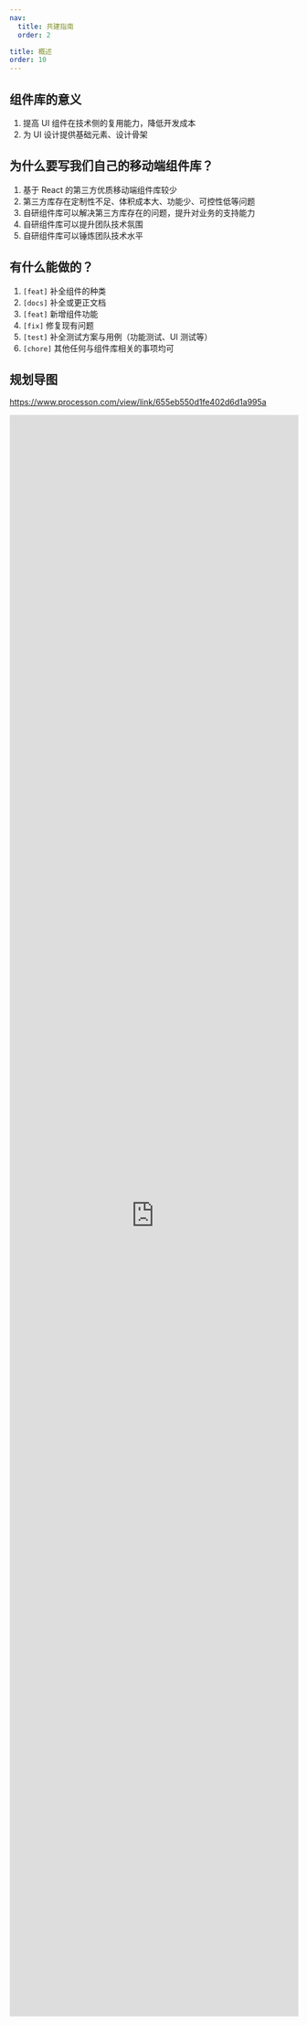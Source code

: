 ```yaml
---
nav:
  title: 共建指南
  order: 2

title: 概述
order: 10
---
```


## 组件库的意义

1. 提高 UI 组件在技术侧的复用能力，降低开发成本
2. 为 UI 设计提供基础元素、设计骨架

## 为什么要写我们自己的移动端组件库？

1. 基于 React 的第三方优质移动端组件库较少
2. 第三方库存在定制性不足、体积成本大、功能少、可控性低等问题
3. 自研组件库可以解决第三方库存在的问题，提升对业务的支持能力
4. 自研组件库可以提升团队技术氛围
5. 自研组件库可以锤炼团队技术水平

## 有什么能做的？

1. `[feat]` 补全组件的种类
2. `[docs]` 补全或更正文档
3. `[feat]` 新增组件功能
4. `[fix]` 修复现有问题
5. `[test]` 补全测试方案与用例（功能测试、UI 测试等）
6. `[chore]` 其他任何与组件库相关的事项均可

## 规划导图

https://www.processon.com/view/link/655eb550d1fe402d6d1a995a

<iframe src="https://www.processon.com/view/link/655eb550d1fe402d6d1a995a" width="100%" style="height: 70vh; border: 1px solid #e6e6e6;" />

---

## ..

## 与设计部门的协作分工

### 协作流程

1. 设计部：提供 UI 业务流程设计稿
2. 技术部：根据 UI 业务流程设计稿，与设计部讨论，进行组件粒度抽象
3. 设计部：提供 UI 组件设计稿
4. 技术部：按 UI 组件设计稿产出组件，并制作技术文档

### 设计部职责

- 提供 UI 业务流程设计稿
- 提供 UI 组件设计稿

### 技术部职责

- 根据 UI 业务流程设计稿进行组件粒度抽象
- 根据 UI 组件设计稿进行组件实现，并制作技术文档

## 技术实现

已制作好的通用组件将存放在内网 npm 私服上进行跨项目复用

### 组件库技术分层

在技术实现过程中，组件将分为行为层、样式层，以确保组件的可拓展性

- **行为层**：提供与样式无关的的组件工作机制

  > 例如按钮的点击功能、输入框不同状态的流转方式等
  >
  > 此层将确定一个组件的功能与定位，组件行为层确定后将尽量减少改动

- **样式层**：提供与功能无关联的组件 UI 呈现

  > 同一个组件可做多套样式定制，体现为 “主题化方案”
  >
  > 可根据不同业务线做个性化主题定制，以此满足不同业务线设计需求

### 技术文档

- [x] 将使用 dumi 进行组件文档制作，例如 https://fexd-mobile.pages.dev/
- [x] 业务线中的已适配组件陈列
- [ ] 在组件文档中将体现不同主题定制（待实现）

### 组件的孵化

部分组件在业务设计稿讨论阶段，未能作为通用组件而存在，此阶段需要先将组件在业务项目内进行孵化

待组件孵化成熟后提取至技术组件库中

## 如何验收

组件制作完工后投入业务使用，在使用过程中：

- 技术开发同学需对组件通用性、易用性等技术因素进行
- UI 设计同学需对组件 UI 还原度、交互体验等设计因素进行核验
